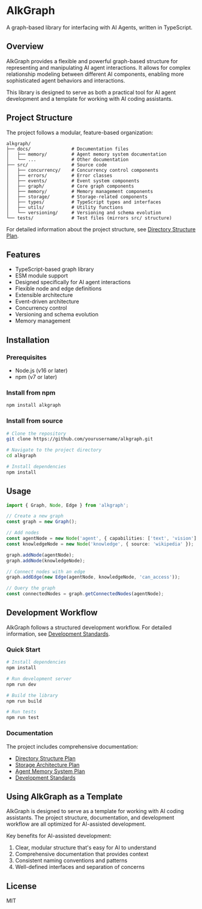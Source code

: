 # AlkGraph

A graph-based library for interfacing with AI Agents, written in TypeScript.

## Overview

AlkGraph provides a flexible and powerful graph-based structure for representing and manipulating AI agent interactions. It allows for complex relationship modeling between different AI components, enabling more sophisticated agent behaviors and interactions.

This library is designed to serve as both a practical tool for AI agent development and a template for working with AI coding assistants.

## Project Structure

The project follows a modular, feature-based organization:

```
alkgraph/
├── docs/               # Documentation files
│   ├── memory/         # Agent memory system documentation
│   └── ...             # Other documentation
├── src/                # Source code
│   ├── concurrency/    # Concurrency control components
│   ├── errors/         # Error classes
│   ├── events/         # Event system components
│   ├── graph/          # Core graph components
│   ├── memory/         # Memory management components
│   ├── storage/        # Storage-related components
│   ├── types/          # TypeScript types and interfaces
│   ├── utils/          # Utility functions
│   └── versioning/     # Versioning and schema evolution
└── tests/              # Test files (mirrors src/ structure)
```

For detailed information about the project structure, see [Directory Structure Plan](docs/directory-structure-plan.md).

## Features

- TypeScript-based graph library
- ESM module support
- Designed specifically for AI agent interactions
- Flexible node and edge definitions
- Extensible architecture
- Event-driven architecture
- Concurrency control
- Versioning and schema evolution
- Memory management

## Installation

### Prerequisites

- Node.js (v16 or later)
- npm (v7 or later)

### Install from npm

```bash
npm install alkgraph
```

### Install from source

```bash
# Clone the repository
git clone https://github.com/yourusername/alkgraph.git

# Navigate to the project directory
cd alkgraph

# Install dependencies
npm install
```

## Usage

```typescript
import { Graph, Node, Edge } from 'alkgraph';

// Create a new graph
const graph = new Graph();

// Add nodes
const agentNode = new Node('agent', { capabilities: ['text', 'vision'] });
const knowledgeNode = new Node('knowledge', { source: 'wikipedia' });

graph.addNode(agentNode);
graph.addNode(knowledgeNode);

// Connect nodes with an edge
graph.addEdge(new Edge(agentNode, knowledgeNode, 'can_access'));

// Query the graph
const connectedNodes = graph.getConnectedNodes(agentNode);
```

## Development Workflow

AlkGraph follows a structured development workflow. For detailed information, see [Development Standards](docs/development-standards.md).

### Quick Start

```bash
# Install dependencies
npm install

# Run development server
npm run dev

# Build the library
npm run build

# Run tests
npm run test
```

### Documentation

The project includes comprehensive documentation:

- [Directory Structure Plan](docs/directory-structure-plan.md)
- [Storage Architecture Plan](docs/storage-architecture-plan.md)
- [Agent Memory System Plan](docs/agent-memory-system-plan.md)
- [Development Standards](docs/development-standards.md)

## Using AlkGraph as a Template

AlkGraph is designed to serve as a template for working with AI coding assistants. The project structure, documentation, and development workflow are all optimized for AI-assisted development.

Key benefits for AI-assisted development:

1. Clear, modular structure that's easy for AI to understand
2. Comprehensive documentation that provides context
3. Consistent naming conventions and patterns
4. Well-defined interfaces and separation of concerns

## License

MIT
